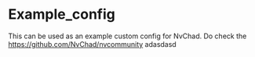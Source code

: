 # Example_config

This can be used as an example custom config for NvChad. Do check the https://github.com/NvChad/nvcommunity
adasdasd
